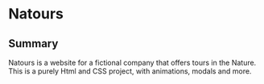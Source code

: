 # Natours

## Summary
Natours is a website for a fictional company that offers tours in the Nature. This is a purely Html and CSS project, with animations, modals and more.


